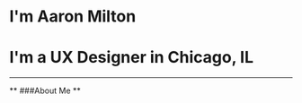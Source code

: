 # I'm Aaron Milton 
# I'm a UX Designer in Chicago, IL

-----------------------------
** ###About Me **

